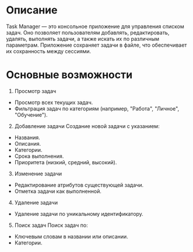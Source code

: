 # Описание
Task Manager — это консольное приложение для управления списком задач. Оно позволяет пользователям добавлять, редактировать, удалять, выполнять задачи, а также искать их по различным параметрам. Приложение сохраняет задачи в файле, что обеспечивает их сохранность между сессиями.
# Основные возможности
1. Просмотр задач
- Просмотр всех текущих задач.
- Фильтрация задач по категориям (например, "Работа", "Личное", "Обучение").
2. Добавление задачи
Создание новой задачи с указанием:
- Названия.
- Описания.
- Категории.
- Срока выполнения.
- Приоритета (низкий, средний, высокий).
3. Изменение задачи
- Редактирование атрибутов существующей задачи.
- Отметка задачи как выполненной.
4. Удаление задачи
- Удаление задачи по уникальному идентификатору.
5. Поиск задач
Поиск задач по:
- Ключевым словам в названии или описании.
- Категории.
